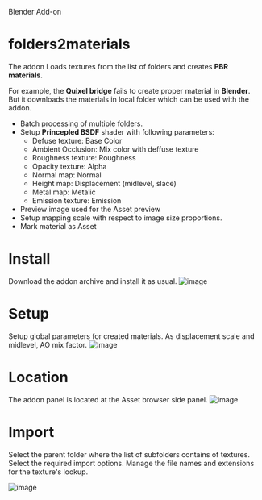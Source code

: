 Blender Add-on
# folders2materials
The addon Loads textures from the list of folders and creates **PBR materials**.

For example, the **Quixel bridge** fails to create proper material in **Blender**. But it downloads the materials in local 
folder which can be used with the addon.

- Batch processing of multiple folders.
- Setup **Princepled BSDF** shader with following parameters:
  - Defuse texture: Base Color
  - Ambient Occlusion: Mix color with deffuse texture
  - Roughness texture: Roughness 
  - Opacity texture: Alpha
  - Normal map: Normal
  - Height map: Displacement (midlevel, slace)
  - Metal map: Metalic
  - Emission texture: Emission
- Preview image used for the Asset preview
- Setup mapping scale with respect to image size proportions. 
- Mark material as Asset

# Install
Download the addon archive and install it as usual.
![image](https://github.com/artyomb/folders2materials/assets/2667887/6404281a-079e-44e4-bc94-138601ce6a11)

# Setup
Setup global parameters for created materials. As displacement scale and midlevel, AO mix factor.
![image](https://github.com/artyomb/folders2materials/assets/2667887/aa91b53c-9fe6-4d93-a270-04d1f155e61f)


# Location
The addon panel is located at the Asset browser side panel.
![image](https://github.com/artyomb/folders2materials/assets/2667887/79933114-5fba-44ab-86a8-6877ea24b2fa)

# Import
Select the parent folder where the list of subfolders contains of textures. Select the required import options.
Manage the file names and extensions for the texture's lookup.

![image](https://github.com/artyomb/folders2materials/assets/2667887/9edabdef-bc02-4745-801e-d6a063f164b2)



